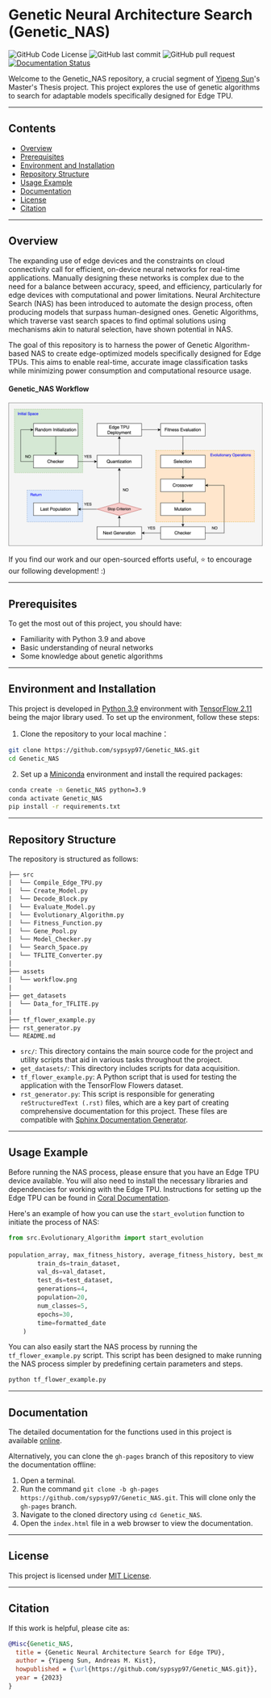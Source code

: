 # Genetic Neural Architecture Search (Genetic_NAS)

![GitHub Code License](https://img.shields.io/github/license/sypsyp97/Genetic_NAS?style=plastic&logo=github&logoColor=white&color=blue)
![GitHub last commit](https://img.shields.io/github/last-commit/sypsyp97/Genetic_NAS?style=plastic&logo=github&logoColor=white&color=yellow)
![GitHub pull request](https://img.shields.io/badge/PRs-not_welcome-red?style=plastic&logo=github&logoColor=white)
[![Documentation Status](https://img.shields.io/badge/Documentation-Online-green?style=plastic&logo=read-the-docs&logoColor=white)](https://sypsyp97.github.io/Genetic_NAS/)


Welcome to the Genetic_NAS repository, a crucial segment of [Yipeng Sun](https://github.com/sypsyp97)'s Master's Thesis project. This project explores the use of genetic algorithms to search for adaptable models specifically designed for Edge TPU. 

---

## Contents
- [Overview](https://github.com/sypsyp97/Genetic_NAS#overview)
- [Prerequisites](https://github.com/sypsyp97/Genetic_NAS#prerequisites)
- [Environment and Installation](https://github.com/sypsyp97/Genetic_NAS#environment-and-installation)
- [Repository Structure](https://github.com/sypsyp97/Genetic_NAS#repository-structure)
- [Usage Example](https://github.com/sypsyp97/Genetic_NAS#usage-example)
- [Documentation](https://github.com/sypsyp97/Genetic_NAS#documentation)
- [License](https://github.com/sypsyp97/Genetic_NAS#license)
- [Citation](https://github.com/sypsyp97/Genetic_NAS#citation)

---

## Overview

The expanding use of edge devices and the constraints on cloud connectivity call for efficient, on-device neural networks for real-time applications. Manually designing these networks is complex due to the need for a balance between accuracy, speed, and efficiency, particularly for edge devices with computational and power limitations. Neural Architecture Search (NAS) has been introduced to automate the design process, often producing models that surpass human-designed ones. Genetic Algorithms, which traverse vast search spaces to find optimal solutions using mechanisms akin to natural selection, have shown potential in NAS. 

The goal of this repository is to harness the power of Genetic Algorithm-based NAS to create edge-optimized models specifically designed for Edge TPUs. This aims to enable real-time, accurate image classification tasks while minimizing power consumption and computational resource usage.

#### Genetic_NAS Workflow
![Genetic_NAS Workflow](assets/workflow.png)

If you find our work and our open-sourced efforts useful, ⭐️ to encourage our following development! :)

---


## Prerequisites

To get the most out of this project, you should have:

- Familiarity with Python 3.9 and above
- Basic understanding of neural networks
- Some knowledge about genetic algorithms

---
## Environment and Installation

This project is developed in [Python 3.9](https://www.python.org/downloads/release/python-390/) environment with [TensorFlow 2.11](https://www.tensorflow.org/install/pip) being the major library used. To set up the environment, follow these steps:

1. Clone the repository to your local machine：
 ```bash
git clone https://github.com/sypsyp97/Genetic_NAS.git
cd Genetic_NAS
```

2. Set up a [Miniconda](https://docs.conda.io/en/latest/miniconda.html) environment and install the required packages:
```bash
conda create -n Genetic_NAS python=3.9
conda activate Genetic_NAS
pip install -r requirements.txt

```
---
## Repository Structure

The repository is structured as follows:
```
├── src
|  └── Compile_Edge_TPU.py
|  └── Create_Model.py
|  └── Decode_Block.py
|  └── Evaluate_Model.py
|  └── Evolutionary_Algorithm.py
|  └── Fitness_Function.py
|  └── Gene_Pool.py
|  └── Model_Checker.py
|  └── Search_Space.py
|  └── TFLITE_Converter.py
|
├── assets
|  └── workflow.png
|
├── get_datasets
|  └── Data_for_TFLITE.py
|
├── tf_flower_example.py
├── rst_generator.py
└── README.md
```

- `src/`: This directory contains the main source code for the project and utility scripts that aid in various tasks throughout the project.
- `get_datasets/`: This directory includes scripts for data acquisition.
- `tf_flower_example.py`: A Python script that is used for testing the application with the TensorFlow Flowers dataset.
- `rst_generator.py`: This script is responsible for generating `reStructuredText (.rst)` files, which are a key part of creating comprehensive documentation for this project. These files are compatible with [Sphinx Documentation Generator](https://www.sphinx-doc.org/en/master/).

---

## Usage Example

Before running the NAS process, please ensure that you have an Edge TPU device available. You will also need to install the necessary libraries and dependencies for working with the Edge TPU. Instructions for setting up the Edge TPU can be found in [Coral Documentation](https://coral.ai/docs/accelerator/get-started/).

Here's an example of how you can use the `start_evolution` function to initiate the process of NAS:

```python
from src.Evolutionary_Algorithm import start_evolution

population_array, max_fitness_history, average_fitness_history, best_models_arrays = start_evolution(
        train_ds=train_dataset,
        val_ds=val_dataset,
        test_ds=test_dataset,
        generations=4,
        population=20,
        num_classes=5,
        epochs=30,
        time=formatted_date
    )
```

You can also easily start the NAS process by running the `tf_flower_example.py` script. This script has been designed to make running the NAS process simpler by predefining certain parameters and steps.
```bash
python tf_flower_example.py
```
---
## Documentation

The detailed documentation for the functions used in this project is available [online](https://sypsyp97.github.io/Genetic_NAS/).

Alternatively, you can clone the `gh-pages` branch of this repository to view the documentation offline:

1. Open a terminal.
2. Run the command `git clone -b gh-pages https://github.com/sypsyp97/Genetic_NAS.git`. This will clone only the `gh-pages` branch.
3. Navigate to the cloned directory using `cd Genetic_NAS`.
4. Open the `index.html` file in a web browser to view the documentation.

---
## License

This project is licensed under [MIT License](LICENSE). 

---
## Citation

If this work is helpful, please cite as:

```bibtex
@Misc{Genetic_NAS,
  title = {Genetic Neural Architecture Search for Edge TPU},
  author = {Yipeng Sun, Andreas M. Kist},
  howpublished = {\url{https://github.com/sypsyp97/Genetic_NAS.git}},
  year = {2023}
}
```
